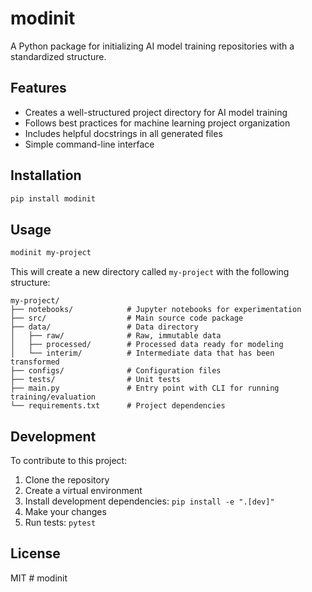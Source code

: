 # modinit

A Python package for initializing AI model training repositories with a standardized structure.

## Features

- Creates a well-structured project directory for AI model training
- Follows best practices for machine learning project organization
- Includes helpful docstrings in all generated files
- Simple command-line interface

## Installation

```bash
pip install modinit
```

## Usage

```bash
modinit my-project
```

This will create a new directory called `my-project` with the following structure:

```
my-project/
├── notebooks/            # Jupyter notebooks for experimentation
├── src/                  # Main source code package
├── data/                 # Data directory
│   ├── raw/              # Raw, immutable data
│   ├── processed/        # Processed data ready for modeling
│   └── interim/          # Intermediate data that has been transformed
├── configs/              # Configuration files
├── tests/                # Unit tests
├── main.py               # Entry point with CLI for running training/evaluation
└── requirements.txt      # Project dependencies
```

## Development

To contribute to this project:

1. Clone the repository
2. Create a virtual environment
3. Install development dependencies: `pip install -e ".[dev]"`
4. Make your changes
5. Run tests: `pytest`

## License

MIT
#   m o d i n i t  
 